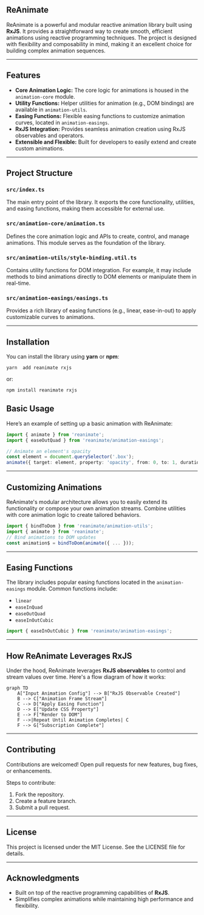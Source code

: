 ReAnimate
---
ReAnimate is a powerful and modular reactive animation library built using **RxJS**. It provides a straightforward way to create smooth, efficient animations using reactive programming techniques. The project is designed with flexibility and composability in mind, making it an excellent choice for building complex animation sequences.

---

## Features
- **Core Animation Logic:** The core logic for animations is housed in the `animation-core` module.
- **Utility Functions:** Helper utilities for animation (e.g., DOM bindings) are available in `animation-utils`.
- **Easing Functions:** Flexible easing functions to customize animation curves, located in `animation-easings`.
- **RxJS Integration:** Provides seamless animation creation using RxJS observables and operators.
- **Extensible and Flexible:** Built for developers to easily extend and create custom animations.

---

## Project Structure

### `src/index.ts`
The main entry point of the library. It exports the core functionality, utilities, and easing functions, making them accessible for external use.

### `src/animation-core/animation.ts`
Defines the core animation logic and APIs to create, control, and manage animations. This module serves as the foundation of the library.

### `src/animation-utils/style-binding.util.ts`
Contains utility functions for DOM integration. For example, it may include methods to bind animations directly to DOM elements or manipulate them in real-time.

### `src/animation-easings/easings.ts`
Provides a rich library of easing functions (e.g., linear, ease-in-out) to apply customizable curves to animations.

---

## Installation
You can install the library using **yarn** or **npm**:

```shell
yarn  add reanimate rxjs
```
or:

```shell
npm install reanimate rxjs
```
## Basic Usage

Here’s an example of setting up a basic animation with ReAnimate:

```typescript
import { animate } from 'reanimate';
import { easeOutQuad } from 'reanimate/animation-easings';

// Animate an element's opacity
const element = document.querySelector('.box');
animate({ target: element, property: 'opacity', from: 0, to: 1, duration: 1000, easing: easeOutQuad, }).subscribe();

```

---

## Customizing Animations

ReAnimate's modular architecture allows you to easily extend its functionality or compose your own animation streams. Combine utilities with core animation logic to create tailored behaviors.

```typescript
import { bindToDom } from 'reanimate/animation-utils';
import { animate } from 'reanimate';
// Bind animations to DOM updates
const animation$ = bindToDom(animate({ ... }));
```

---

## Easing Functions
The library includes popular easing functions located in the `animation-easings` module. Common functions include:
- `linear`
- `easeInQuad`
- `easeOutQuad`
- `easeInOutCubic`

```typescript
import { easeInOutCubic } from 'reanimate/animation-easings';

```
---

## How ReAnimate Leverages RxJS

Under the hood, ReAnimate leverages **RxJS observables** to control and stream values over time. Here's a flow diagram of how it works:

```mermaid
graph TD
    A["Input Animation Config"] --> B["RxJS Observable Created"]
    B --> C["Animation Frame Stream"]
    C --> D["Apply Easing Function"]
    D --> E["Update CSS Property"]
    E --> F["Render to DOM"]
    F -->|Repeat Until Animation Completes| C
    F --> G["Subscription Complete"]
```

---

## Contributing
Contributions are welcomed! Open pull requests for new features, bug fixes, or enhancements.

Steps to contribute:
1. Fork the repository.
2. Create a feature branch.
3. Submit a pull request.

---

## License
This project is licensed under the MIT License. See the LICENSE file for details.

---

## Acknowledgments
- Built on top of the reactive programming capabilities of **RxJS**.
- Simplifies complex animations while maintaining high performance and flexibility.

